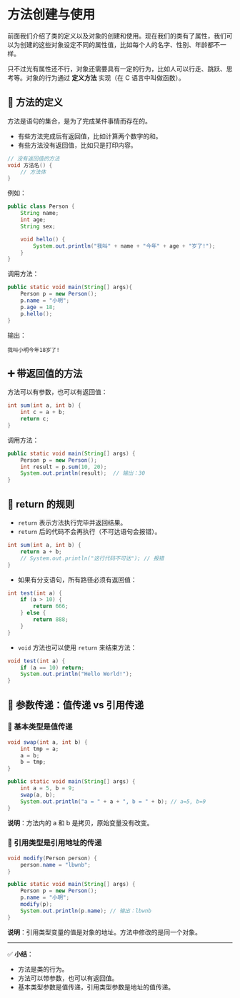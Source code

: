
# 方法创建与使用

前面我们介绍了类的定义以及对象的创建和使用。现在我们的类有了属性，我们可以为创建的这些对象设定不同的属性值，比如每个人的名字、性别、年龄都不一样。

只不过光有属性还不行，对象还需要具有一定的行为，比如人可以行走、跳跃、思考等。对象的行为通过 **定义方法** 实现（在 C 语言中叫做函数）。

## 🔧 方法的定义

方法是语句的集合，是为了完成某件事情而存在的。

- 有些方法完成后有返回值，比如计算两个数字的和。
- 有些方法没有返回值，比如只是打印内容。

```java
// 没有返回值的方法
void 方法名() {
    // 方法体
}
```

例如：

```java
public class Person {
    String name;
    int age;
    String sex;

    void hello() {
        System.out.println("我叫" + name + "今年" + age + "岁了!");
    }
}
```

调用方法：

```java
public static void main(String[] args){
    Person p = new Person();
    p.name = "小明";
    p.age = 18;
    p.hello();
}
```

输出：

```
我叫小明今年18岁了!
```

## ➕ 带返回值的方法

方法可以有参数，也可以有返回值：

```java
int sum(int a, int b) {
    int c = a + b;
    return c;
}
```

调用方法：

```java
public static void main(String[] args) {
    Person p = new Person();
    int result = p.sum(10, 20);
    System.out.println(result);  // 输出：30
}
```

## 🧠 return 的规则

- `return` 表示方法执行完毕并返回结果。
- `return` 后的代码不会再执行（不可达语句会报错）。

```java
int sum(int a, int b) {
    return a + b;
    // System.out.println("这行代码不可达"); // 报错
}
```

- 如果有分支语句，所有路径必须有返回值：

```java
int test(int a) {
    if (a > 10) {
        return 666;
    } else {
        return 888;
    }
}
```

- `void` 方法也可以使用 `return` 来结束方法：

```java
void test(int a) {
    if (a == 10) return;
    System.out.println("Hello World!");
}
```

## 🔄 参数传递：值传递 vs 引用传递

### 🔁 基本类型是值传递

```java
void swap(int a, int b) {
    int tmp = a;
    a = b;
    b = tmp;
}

public static void main(String[] args) {
    int a = 5, b = 9;
    swap(a, b);
    System.out.println("a = " + a + ", b = " + b); // a=5, b=9
}
```

**说明**：方法内的 a 和 b 是拷贝，原始变量没有改变。

### 🧾 引用类型是引用地址的传递

```java
void modify(Person person) {
    person.name = "lbwnb";
}

public static void main(String[] args) {
    Person p = new Person();
    p.name = "小明";
    modify(p);
    System.out.println(p.name); // 输出：lbwnb
}
```

**说明**：引用类型变量的值是对象的地址。方法中修改的是同一个对象。

---

✅ **小结**：
- 方法是类的行为。
- 方法可以带参数，也可以有返回值。
- 基本类型参数是值传递，引用类型参数是地址的值传递。

